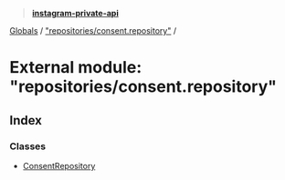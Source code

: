 > **[instagram-private-api](../README.md)**

[Globals](../README.md) / ["repositories/consent.repository"](_repositories_consent_repository_.md) /

# External module: "repositories/consent.repository"

## Index

### Classes

* [ConsentRepository](../classes/_repositories_consent_repository_.consentrepository.md)